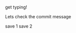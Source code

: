 get typing!

Lets check the commit message

save 1
save 2
<!--stackedit_data:
eyJoaXN0b3J5IjpbLTEzOTg3Mzk2MzIsNTY1NjY1Mjk3LDIwOT
EwNDQ4NjddfQ==
-->